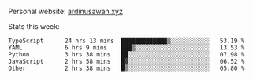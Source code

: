 Personal website: [ardinusawan.xyz](https://ardinusawan.xyz)

Stats this week:
<!--START_SECTION:waka-->

```text
TypeScript      24 hrs 13 mins  █████████████▒░░░░░░░░░░░   53.19 %
YAML            6 hrs 9 mins    ███▒░░░░░░░░░░░░░░░░░░░░░   13.53 %
Python          3 hrs 38 mins   ██░░░░░░░░░░░░░░░░░░░░░░░   07.98 %
JavaScript      2 hrs 58 mins   █▓░░░░░░░░░░░░░░░░░░░░░░░   06.52 %
Other           2 hrs 38 mins   █▒░░░░░░░░░░░░░░░░░░░░░░░   05.80 %
```

<!--END_SECTION:waka-->
